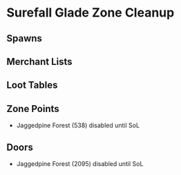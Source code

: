 # Surefall Glade Zone Cleanup

## Spawns

## Merchant Lists

## Loot Tables

## Zone Points

* Jaggedpine Forest (538) disabled until SoL

## Doors 

* Jaggedpine Forest (2095) disabled until SoL
